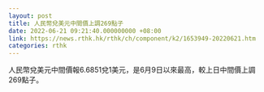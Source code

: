 ```yaml
---
layout: post
title: 人民幣兌美元中間價上調269點子
date: 2022-06-21 09:21:40.000000000 +08:00
link: https://news.rthk.hk/rthk/ch/component/k2/1653949-20220621.htm
categories: rthk
---
```


人民幣兌美元中間價報6.6851兌1美元，是6月9日以來最高，較上日中間價上調269點子。
